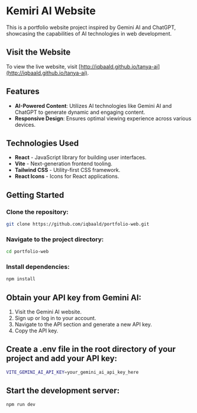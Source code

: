 # Kemiri AI Website

This is a portfolio website project inspired by Gemini AI and ChatGPT, showcasing the capabilities of AI technologies in web development.

## Visit the Website

To view the live website, visit [http://iqbaald.github.io/tanya-ai](http://iqbaald.github.io/tanya-ai).

## Features

- **AI-Powered Content**: Utilizes AI technologies like Gemini AI and ChatGPT to generate dynamic and engaging content.
- **Responsive Design**: Ensures optimal viewing experience across various devices.

## Technologies Used

- **React** - JavaScript library for building user interfaces.
- **Vite** - Next-generation frontend tooling.
- **Tailwind CSS** - Utility-first CSS framework.
- **React Icons** - Icons for React applications.

## Getting Started

### Clone the repository:

```bash
git clone https://github.com/iqbaald/portfolio-web.git
```

### Navigate to the project directory:

```bash
cd portfolio-web
```

### Install dependencies:

```bash
npm install
```

## Obtain your API key from Gemini AI:

1. Visit the Gemini AI website.
2. Sign up or log in to your account.
3. Navigate to the API section and generate a new API key.
4. Copy the API key.

## Create a .env file in the root directory of your project and add your API key:

```bash
VITE_GEMINI_AI_API_KEY=your_gemini_ai_api_key_here
```

## Start the development server:
```bash
npm run dev
```
